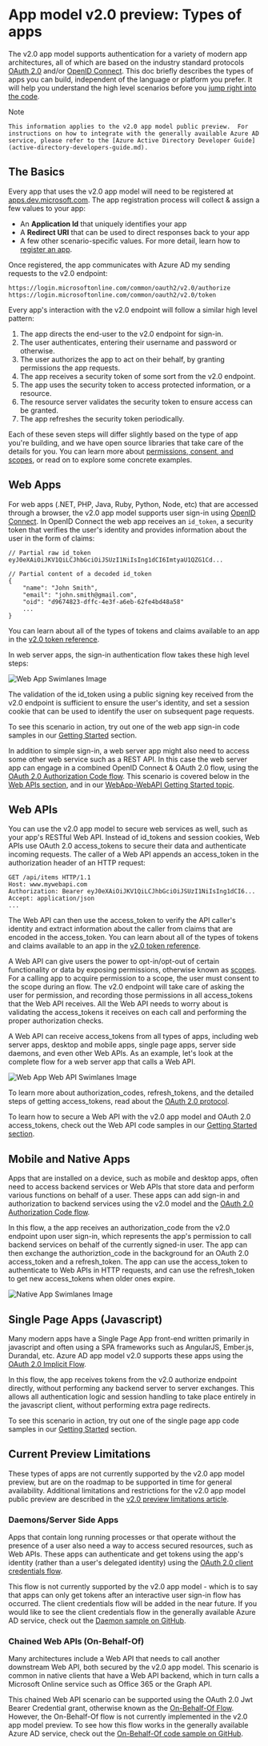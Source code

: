 <properties
    pageTitle="App Model v2.0 Types of apps | Microsoft Azure"
    description="The types of apps and scenarios supported by the Azure AD App Model v2.0 Public Preview."
    services="active-directory"
    documentationCenter=""
    authors="dstrockis"
    manager="mbaldwin"
    editor=""/>

<tags
    ms.service="active-directory"
    ms.workload="identity"
    ms.tgt_pltfrm="na"
    ms.devlang="na"
    ms.topic="article"
    ms.date="12/09/2015"
    ms.author="dastrock"/>

# App model v2.0 preview: Types of apps
The v2.0 app model supports authentication for a variety of modern app architectures, all of which are based on the industry standard protocols [OAuth 2.0](active-directory-v2-protocols.md#oauth2-authorization-code-flow) and/or [OpenID Connect](active-directory-v2-protocols.md#openid-connect-sign-in-flow).  This doc briefly describes the types of apps you can build, independent of the language or platform you prefer.  It will help you understand the high level scenarios before you [jump right into the code](active-directory-appmodel-v2-overview.md#getting-started).

> [!NOTE]
>     This information applies to the v2.0 app model public preview.  For instructions on how to integrate with the generally available Azure AD service, please refer to the [Azure Active Directory Developer Guide](active-directory-developers-guide.md).
> 
> 
## The Basics
Every app that uses the v2.0 app model will need to be registered at [apps.dev.microsoft.com](https://apps.dev.microsoft.com).  The app registration process will collect & assign a few values to your app:

* An **Application Id** that uniquely identifies your app
* A **Redirect URI** that can be used to direct responses back to your app
* A few other scenario-specific values.  For more detail, learn how to [register an app](active-directory-v2-app-registration.md).

Once registered, the app communicates with Azure AD my sending requests to the v2.0 endpoint:

```
https://login.microsoftonline.com/common/oauth2/v2.0/authorize
https://login.microsoftonline.com/common/oauth2/v2.0/token
```

Every app's interaction with the v2.0 endpoint will follow a similar high level pattern:

1. The app directs the end-user to the v2.0 endpoint for sign-in.
2. The user authenticates, entering their username and password or otherwise.
3. The user authorizes the app to act on their behalf, by granting permissions the app requests.
4. The app receives a security token of some sort from the v2.0 endpoint.
5. The app uses the security token to access protected information, or a resource.
6. The resource server validates the security token to ensure access can be granted.
7. The app refreshes the security token periodically.

<!-- TODO: Need a page for libraries to link to -->
Each of these seven steps will differ slightly based on the type of app you're building, and we have open source libraries that take care of the details for you.  You can learn more about [permissions, consent, and scopes](active-directory-v2-scopes.md), or read on to explore some concrete examples.

## Web Apps
For web apps (.NET, PHP, Java, Ruby, Python, Node, etc) that are accessed through a browser, the v2.0 app model supports user sign-in using [OpenID Connect](active-directory-v2-protocols.md#openid-connect-sign-in-flow).  In OpenID Connect the web app receives an `id_token`, a security token that verifies the user's identity and provides information about the user in the form of claims:

```
// Partial raw id_token
eyJ0eXAiOiJKV1QiLCJhbGciOiJSUzI1NiIsIng1dCI6ImtyaU1QZG1Cd...

// Partial content of a decoded id_token
{
    "name": "John Smith",
    "email": "john.smith@gmail.com",
    "oid": "d9674823-dffc-4e3f-a6eb-62fe4bd48a58"
    ...
}
```

You can learn about all of the types of tokens and claims available to an app in the [v2.0 token reference](active-directory-v2-tokens.md).

In web server apps, the sign-in authentication flow takes these high level steps:

![Web App Swimlanes Image](../media/active-directory-v2-flows/convergence_scenarios_webapp.png)

The validation of the id_token using a public signing key received from the v2.0 endpoint is sufficient to ensure the user's identity, and set a session cookie that can be used to identify the user on subsequent page requests.

To see this scenario in action, try out one of the web app sign-in code samples in our [Getting Started](active-directory-appmodel-v2-overview.md#getting-started) section.

In addition to simple sign-in, a web server app might also need to access some other web service such as a REST API.  In this case the web server app can engage in a combined OpenID Connect & OAuth 2.0 flow, using the [OAuth 2.0 Authorization Code flow](active-directory-v2-protocols.md#oauth2-authorization-code-flow). This scenario is covered below in the [Web APIs section](#web-apis.md), and in our [WebApp-WebAPI Getting Started topic](active-directory-v2-devquickstarts-webapp-webapi-dotnet.md).

## Web APIs
You can use the v2.0 app model to secure web services as well, such as your app's RESTful Web API.  Instead of id_tokens and session cookies, Web APIs use OAuth 2.0 access_tokens to secure their data and authenticate incoming requests.  The caller of a Web API appends an access_token in the authorization header of an HTTP request:

```
GET /api/items HTTP/1.1
Host: www.mywebapi.com
Authorization: Bearer eyJ0eXAiOiJKV1QiLCJhbGciOiJSUzI1NiIsIng1dCI6...
Accept: application/json
...
```

The Web API can then use the access_token to verify the API caller's identity and extract information about the caller from claims that are encoded in the access_token.  You can learn about all of the types of tokens and claims available to an app in the [v2.0 token reference](active-directory-v2-tokens.md).

A Web API can give users the power to opt-in/opt-out of certain functionality or data by exposing permissions, otherwise known as [scopes](active-directory-v2-scopes.md).  For a calling app to acquire permission to a scope, the user must consent to the scope during an flow.  The v2.0 endpoint will take care of asking the user for permission, and recording those permissions in all access_tokens that the Web API receives.  All the Web API needs to worry about is validating the access_tokens it receives on each call and performing the proper authorization checks.

A Web API can receive access_tokens from all types of apps, including web server apps, desktop and mobile apps, single page apps, server side daemons, and even other Web APIs.  As an example, let's look at the complete flow for a web server app that calls a Web API.

![Web App Web API Swimlanes Image](../media/active-directory-v2-flows/convergence_scenarios_webapp_webapi.png)

To learn more about authorization_codes, refresh_tokens, and the detailed steps of getting access_tokens, read about the [OAuth 2.0 protocol](active-directory-v2-protocols-oauth-code.md).

To learn how to secure a Web API with the v2.0 app model and OAuth 2.0 access_tokens, check out the Web API code samples in our [Getting Started section](active-directory-appmodel-v2-overview.md#getting-started).

## Mobile and Native Apps
Apps that are installed on a device, such as mobile and desktop apps, often need to access backend services or Web APIs that store data and perform various functions on behalf of a user.  These apps can add sign-in and authorization to backend services using the v2.0 model and the [OAuth 2.0 Authorization Code flow](active-directory-v2-protocols-oauth-code.md).  

In this flow, a the app receives an authorization_code from the v2.0 endpoint upon user sign-in, which represents the app's permission to call backend services on behalf of the currently signed-in user.  The app can then exchange the authoriztion_code in the background for an OAuth 2.0 access_token and a refresh_token.  The app can use the access_token to authenticate to Web APIs in HTTP requests, and can use the refresh_token to get new access_tokens when older ones expire.

![Native App Swimlanes Image](../media/active-directory-v2-flows/convergence_scenarios_native.png)

## Single Page Apps (Javascript)
Many modern apps have a Single Page App front-end written primarily in javascript and often using a SPA frameworks such as AngularJS, Ember.js, Durandal, etc.  Azure AD app model v2.0 supports these apps using the [OAuth 2.0 Implicit Flow](active-directory-v2-protocols-implicit.md).

In this flow, the app receives tokens from the v2.0 authorize endpoint directly, without performing any backend server to server exchanges.  This allows all authentication logic and session handling to take place entirely in the javascript client, without performing extra page redirects.

To see this scenario in action, try out one of the single page app code samples in our [Getting Started](active-directory-appmodel-v2-overview.md#getting-started) section.

## Current Preview Limitations
These types of apps are not currently supported by the v2.0 app model preview, but are on the roadmap to be supported in time for general availability.  Additional limitations and restrictions for the v2.0 app model public preview are described in the [v2.0 preview limitations article](active-directory-v2-limitations.md).

### Daemons/Server Side Apps
Apps that contain long running processes or that operate without the presence of a user also need a way to access secured resources, such as Web APIs.  These apps can authenticate and get tokens using the app's identity (rather than a user's delegated identity) using the [OAuth 2.0 client credentials flow](active-directory-v2-protocols.md#oauth2-client-credentials-grant-flow).  

This flow is not currently supported by the v2.0 app model - which is to say that apps can only get tokens after an interactive user sign-in flow has occurred.  The client credentials flow will be added in the near future.  If you would like to see the client credentials flow in the generally available Azure AD service, check out the [Daemon sample on GitHub](https://github.com/AzureADSamples/Daemon-DotNet).

### Chained Web APIs (On-Behalf-Of)
Many architectures include a Web API that needs to call another downstream Web API, both secured by the v2.0 app model.  This scenario is common in native clients that have a Web API backend, which in turn calls a Microsoft Online service such as Office 365 or the Graph API.

This chained Web API scenario can be supported using the OAuth 2.0 Jwt Bearer Credential grant, otherwise known as the [On-Behalf-Of Flow](active-directory-v2-protocols.md#oauth2-on-behalf-of-flow).  However, the On-Behalf-Of flow is not currently implemented in the v2.0 app model preview.  To see how this flow works in the generally available Azure AD service, check out the [On-Behalf-Of code sample on GitHub](https://github.com/AzureADSamples/WebAPI-OnBehalfOf-DotNet).

